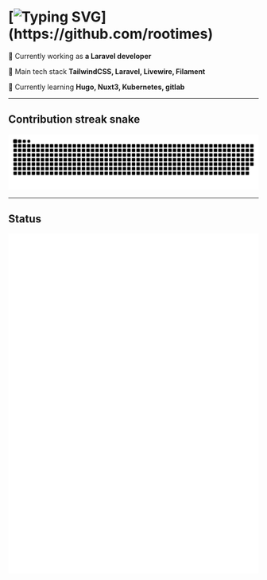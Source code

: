 # [![Typing SVG](https://readme-typing-svg.herokuapp.com?font=Fira+Code&weight=700&size=28&duration=2000&pause=1500&color=9be9a8&center=true&vCenter=true&width=700&lines=Hi+There!+%F0%9F%98%84;I'm+Rootimes!)](https://github.com/rootimes)

🚀 Currently working as **a Laravel developer**

💫 Main tech stack **TailwindCSS, Laravel, Livewire, Filament**

🌱 Currently learning **Hugo, Nuxt3, Kubernetes, gitlab**

---

## Contribution streak snake

![snake animation](https://github.com/rootimes/rootimes/blob/output/github-snake-dark.svg)

---

## Status

![metric](https://github.com/rootimes/rootimes/blob/metrics-renders/metrics.svg)
